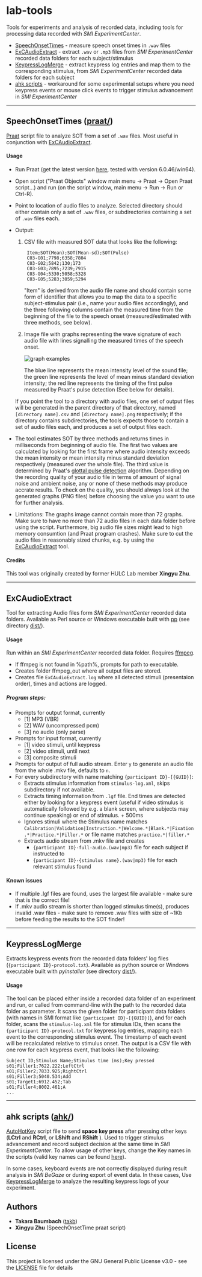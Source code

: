 # lab-tools
Tools for experiments and analysis of recorded data, including tools for processing data recorded with _SMI ExperimentCenter_.
* [SpeechOnsetTimes](#SpeechOnsetTimes) - measure speech onset times in `.wav` files
* [ExCAudioExtract](#ExCAudioExtract) - extract `.wav` or `.mp3` files from _SMI ExperimentCenter_ recorded data folders for each subject/stimulus
* [KeypressLogMerge](#KeypressLogMerge) - extract keypress log entries and map them to the corresponding stimulus, from _SMI ExperimentCenter_ recorded data folders for each subject
* [ahk scripts](#ahk-scripts) - workaround for some experimental setups where you need keypress events or mouse click events to trigger stimulus advancement in _SMI ExperimentCenter_

---
## SpeechOnsetTimes ([praat/](tree/master/praat/))
[Praat](http://www.fon.hum.uva.nl/praat/) script file to analyze SOT from a set of `.wav` files. Most useful in conjunction with [ExCAudioExtract](#ExCAudioExtract).

#### Usage
* Run Praat (get the latest version [here](http://www.fon.hum.uva.nl/praat/), tested with version 6.0.46/win64).
* Open script ("Praat Objects" window main menu -> Praat -> Open Praat script...) and run (on the script window, main menu -> Run -> Run or Ctrl-R).
* Point to location of audio files to analyze. Selected directory should either contain only a set of `.wav` files, or subdirectories containing a set of `.wav` files each.
* Output:
  1. CSV file with measured SOT data that looks like the following:

          Item;SOT(Mean);SOT(Mean-sd);SOT(Pulse)
          C03-G01;7798;6358;7804
          C03-G02;5842;130;173
          C03-G03;7895;7239;7915
          C03-G04;5330;5058;5328
          C03-G05;5283;3059;5294
      "Item" is derived from the audio file name and should contain some form of identifier that allows you to map the data to a specific subject-stimulus pair (i.e., name your audio files accordingly), and the three following columns contain the measured time from the beginning of the file to the speech onset (measured/estimated with three methods, see below).
  2. Image file with graphs representing the wave signature of each audio file with lines signalling the measured times of the speech onset.

      ![graph examples](doc/praat_graph.png)

      The blue line represents the mean intensity level of the sound file; the green line represents the level of mean minus standard deviation intensity; the red line represents the timing of the first pulse measured by Praat's pulse detection (See below for details).

  If you point the tool to a directory with audio files, one set of output files will be generated in the parent directory of that directory, named `[directory name].csv` and `[directory name].png` respectively; if the directory contains subdirectories, the tools expects those to contain a set of audio files each, and produces a set of output files each.
* The tool estimates SOT by three methods and returns times in milliseconds from beginning of audio file. The first two values are calculated by looking for the first frame where audio intensity exceeds the mean intensity or mean intensity minus standard deviation respectively (measured over the whole file). The third value is determined by Praat's [glottal pulse detection](http://www.fon.hum.uva.nl/praat/manual/Voice.html) algorithm. Depending on the recording quality of your audio file in terms of amount of signal noise and ambient noise, any or none of these methods may produce accrate results. To check on the quality, you should always look at the generated graphs (PNG files) before choosing the value you want to use for further analysis.
* Limitations: The graphs image cannot contain more than 72 graphs. Make sure to have no more than 72 audio files in each data folder before using the script. Furthermore, big audio file sizes might lead to high memory consumtion (and Praat program crashes). Make sure to cut the audio files in reasonably sized chunks, e.g. by using the [ExCAudioExtract](#ExCAudioExtract) tool.

#### Credits
This tool was originally created by former HULC Lab member **Xingyu Zhu**.

---
## ExCAudioExtract
Tool for extracting Audio files form _SMI ExperimentCenter_ recorded data folders. Available as Perl source or Windows executable built with [pp](https://metacpan.org/pod/PAR::Packer) (see directory [dist/](tree/master/dist/)).

#### Usage
Run within an _SMI ExperimentCenter_ recorded data folder. Requires [ffmpeg](https://www.ffmpeg.org/download.html).

- If ffmpeg is not found in %path%, prompts for path to executable.
- Creates folder ffmpeg_out where all output files are stored.
- Creates file `ExCAudioExtract.log` where all detected stimuli (presentaion order), times and actions are logged.
##### Program steps:
- Prompts for output format, currently
  - [1] MP3 (VBR)
  - [2] WAV (uncompressed pcm)
  - [3] no audio (only parse)
- Prompts for input format, currently 
  - [1] video stimuli, until keypress
  - [2] video stimuli, until next
  - [3] composite stimuli
- Prompts for output of full audio stream. Enter `y` to generate an audio file from the whole .mkv file, defaults to `n`.
- For every subdirectory with name matching `{participant ID}-[{GUID}]`:
  - Extracts stimulus information from `stimulus-log.xml`, skips subdirectory if not available.
  - Extracts timing information from `.lgf` file. End times are detected either by looking for a keypress event (useful if video stimulus is automatically followed by e.g. a blank screen, where subjects may continue speaking) or end of stimulus. + 500ms
  - Ignores stimuli where the Stimulus name matches  `Calibration|Validation|Instruction.*|Welcome.*|Blank.*|Fixation.*|Practice.*|Filler.*` or file name matches `practice.*|filler.*`
  - Extracts audio stream from .mkv file and creates 
    - `{participant ID}-full-audio.(wav|mp3)` file for each subject if instructed to
    - `{participant ID}-{stimulus name}.(wav|mp3)` file for each relevant stimulus found    

#### Known issues
- If multiple .lgf files are found, uses the largest file available - make sure that is the correct file!
- If .mkv audio stream is shorter than logged stimulus time(s), produces invalid .wav files - make sure to 
  remove .wav files with size of ~1Kb before feeding the results to the SOT finder!
---
## KeypressLogMerge
Extracts keypress events from the recorded data folders' log files (`{participant ID}-protocol.txt`). Available as python source or Windows executable built with _pyinstaller_ (see directory [dist/](tree/master/dist/)).
#### Usage
The tool can be placed either inside a recorded data folder of an experiment and run, or called from command-line with the path to the recorded data folder as parameter. It scans the given folder for participant data folders (with names in SMI format like `{participant ID}-[{GUID}]`), and for each folder, scans the `stimulus-log.xml` file for stimulus IDs, then scans the `{participant ID}-protocol.txt` for keypress log entries, mapping each event to the corresponding stimulus event. The timestamp of each event will be recalculated relative to stimulus onset. The output is a CSV file with one row for each keypress event, that looks like the following:

    Subject ID;Stimulus Name;Stimulus time (ms);Key pressed
    s01;Filler1;7622.222;LeftCtrl
    s01;Filler2;7833.925;RightCtrl
    s01;Filler3;5040.534;Add
    s01;Target1;6912.452;Tab
    s01;Filler4;8002.461;A
    ...

---
## ahk scripts ([ahk/](tree/master/ahk/))
[AutoHotKey](https://www.autohotkey.com/) script file to send **space key press** after pressing other keys (**LCtrl** and **RCtrl**, or **LShift** and **RShift** ). Used to trigger stimulus advancement and record subject decision at the same time in _SMI ExperimentCenter_. To allow usage of other keys, change the Key names in the scripts (valid key names can be found [here](https://www.autohotkey.com/docs/KeyList.htm)).

In some cases, keyboard events are not correctly displayed during result analysis in _SMI BeGaze_ or during export of event data. In these cases, Use [KeypressLogMerge](#KeypressLogMerge) to analyze the resulting keypress logs of your experiment.

## Authors

* **Takara Baumbach** ([takb](https://github.com/takb))
* **Xingyu Zhu** (SpeechOnsetTime praat script)

## License

This project is licensed under the GNU General Public License v3.0 - see the [LICENSE](LICENSE) file for details
